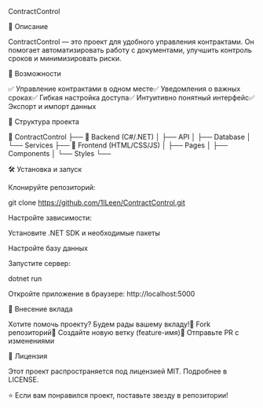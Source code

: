ContractControl



📌 Описание

ContractControl — это проект для удобного управления контрактами. Он помогает автоматизировать работу с документами, улучшить контроль сроков и минимизировать риски.

🚀 Возможности

✅ Управление контрактами в одном месте✅ Уведомления о важных сроках✅ Гибкая настройка доступа✅ Интуитивно понятный интерфейс✅ Экспорт и импорт данных

📂 Структура проекта

📁 ContractControl
├── 📁 Backend (C#/.NET)
│   ├── API
│   ├── Database
│   └── Services
├── 📁 Frontend (HTML/CSS/JS)
│   ├── Pages
│   ├── Components
│   └── Styles
└── 

🛠 Установка и запуск

Клонируйте репозиторий:

git clone https://github.com/1lLeen/ContractControl.git

Настройте зависимости:

Установите .NET SDK и необходимые пакеты

Настройте базу данных

Запустите сервер:

dotnet run

Откройте приложение в браузере: http://localhost:5000

🤝 Внесение вклада

Хотите помочь проекту? Будем рады вашему вкладу!📌 Fork репозиторий📌 Создайте новую ветку (feature-имя)📌 Отправьте PR с изменениями

📜 Лицензия

Этот проект распространяется под лицензией MIT. Подробнее в LICENSE.

⭐ Если вам понравился проект, поставьте звезду в репозитории!
